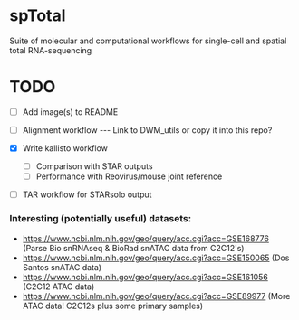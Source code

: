 # spTotal
Suite of molecular and computational workflows for single-cell and spatial total RNA-sequencing

# TODO
- [ ] Add image(s) to README
- [ ] Alignment workflow --- Link to DWM_utils or copy it into this repo?
- [X] Write kallisto workflow
  - [ ] Comparison with STAR outputs
  - [ ] Performance with Reovirus/mouse joint reference
- [ ] TAR workflow for STARsolo output


### Interesting (potentially useful) datasets:
- https://www.ncbi.nlm.nih.gov/geo/query/acc.cgi?acc=GSE168776 (Parse Bio snRNAseq & BioRad snATAC data from C2C12's)
- https://www.ncbi.nlm.nih.gov/geo/query/acc.cgi?acc=GSE150065 (Dos Santos snATAC data)
- https://www.ncbi.nlm.nih.gov/geo/query/acc.cgi?acc=GSE161056 (C2C12 ATAC data)
- https://www.ncbi.nlm.nih.gov/geo/query/acc.cgi?acc=GSE89977 (More ATAC data! C2C12s plus some primary samples)
